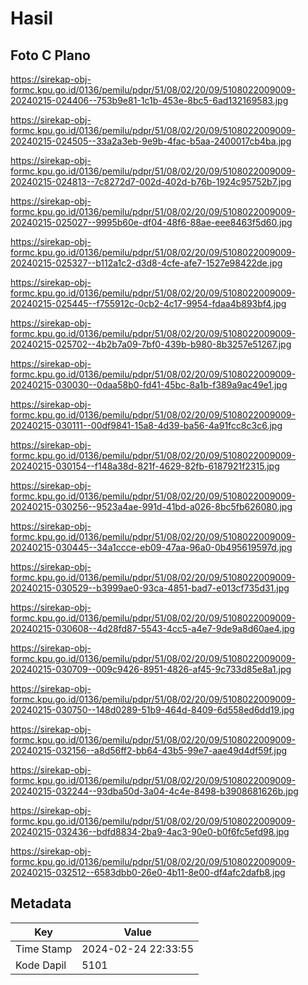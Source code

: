 # Hasil

## Foto C Plano

https://sirekap-obj-formc.kpu.go.id/0136/pemilu/pdpr/51/08/02/20/09/5108022009009-20240215-024406--753b9e81-1c1b-453e-8bc5-6ad132169583.jpg

https://sirekap-obj-formc.kpu.go.id/0136/pemilu/pdpr/51/08/02/20/09/5108022009009-20240215-024505--33a2a3eb-9e9b-4fac-b5aa-2400017cb4ba.jpg

https://sirekap-obj-formc.kpu.go.id/0136/pemilu/pdpr/51/08/02/20/09/5108022009009-20240215-024813--7c8272d7-002d-402d-b76b-1924c95752b7.jpg

https://sirekap-obj-formc.kpu.go.id/0136/pemilu/pdpr/51/08/02/20/09/5108022009009-20240215-025027--9995b60e-df04-48f6-88ae-eee8463f5d60.jpg

https://sirekap-obj-formc.kpu.go.id/0136/pemilu/pdpr/51/08/02/20/09/5108022009009-20240215-025327--b112a1c2-d3d8-4cfe-afe7-1527e98422de.jpg

https://sirekap-obj-formc.kpu.go.id/0136/pemilu/pdpr/51/08/02/20/09/5108022009009-20240215-025445--f755912c-0cb2-4c17-9954-fdaa4b893bf4.jpg

https://sirekap-obj-formc.kpu.go.id/0136/pemilu/pdpr/51/08/02/20/09/5108022009009-20240215-025702--4b2b7a09-7bf0-439b-b980-8b3257e51267.jpg

https://sirekap-obj-formc.kpu.go.id/0136/pemilu/pdpr/51/08/02/20/09/5108022009009-20240215-030030--0daa58b0-fd41-45bc-8a1b-f389a9ac49e1.jpg

https://sirekap-obj-formc.kpu.go.id/0136/pemilu/pdpr/51/08/02/20/09/5108022009009-20240215-030111--00df9841-15a8-4d39-ba56-4a91fcc8c3c6.jpg

https://sirekap-obj-formc.kpu.go.id/0136/pemilu/pdpr/51/08/02/20/09/5108022009009-20240215-030154--f148a38d-821f-4629-82fb-6187921f2315.jpg

https://sirekap-obj-formc.kpu.go.id/0136/pemilu/pdpr/51/08/02/20/09/5108022009009-20240215-030256--9523a4ae-991d-41bd-a026-8bc5fb626080.jpg

https://sirekap-obj-formc.kpu.go.id/0136/pemilu/pdpr/51/08/02/20/09/5108022009009-20240215-030445--34a1ccce-eb09-47aa-96a0-0b495619597d.jpg

https://sirekap-obj-formc.kpu.go.id/0136/pemilu/pdpr/51/08/02/20/09/5108022009009-20240215-030529--b3999ae0-93ca-4851-bad7-e013cf735d31.jpg

https://sirekap-obj-formc.kpu.go.id/0136/pemilu/pdpr/51/08/02/20/09/5108022009009-20240215-030608--4d28fd87-5543-4cc5-a4e7-9de9a8d60ae4.jpg

https://sirekap-obj-formc.kpu.go.id/0136/pemilu/pdpr/51/08/02/20/09/5108022009009-20240215-030709--009c9426-8951-4826-af45-9c733d85e8a1.jpg

https://sirekap-obj-formc.kpu.go.id/0136/pemilu/pdpr/51/08/02/20/09/5108022009009-20240215-030750--148d0289-51b9-464d-8409-6d558ed6dd19.jpg

https://sirekap-obj-formc.kpu.go.id/0136/pemilu/pdpr/51/08/02/20/09/5108022009009-20240215-032156--a8d56ff2-bb64-43b5-99e7-aae49d4df59f.jpg

https://sirekap-obj-formc.kpu.go.id/0136/pemilu/pdpr/51/08/02/20/09/5108022009009-20240215-032244--93dba50d-3a04-4c4e-8498-b3908681626b.jpg

https://sirekap-obj-formc.kpu.go.id/0136/pemilu/pdpr/51/08/02/20/09/5108022009009-20240215-032436--bdfd8834-2ba9-4ac3-90e0-b0f6fc5efd98.jpg

https://sirekap-obj-formc.kpu.go.id/0136/pemilu/pdpr/51/08/02/20/09/5108022009009-20240215-032512--6583dbb0-26e0-4b11-8e00-df4afc2dafb8.jpg


## Metadata

| Key        | Value               |
| ---------- | ------------------- |
| Time Stamp | 2024-02-24 22:33:55 |
| Kode Dapil | 5101                |



